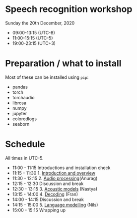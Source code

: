 # Speech recognition workshop

Sunday the 20th December, 2020

* 09:00-13:15 (UTC-8)
* 11:00-15:15 (UTC-5)
* 19:00-23:15 (UTC+3)

# Preparation / what to install

Most of these can be installed using `pip`:

- pandas
- torch
- torchaudio
- librosa 
- numpy
- jupyter
- coloredlogs
- seaborn

# Schedule

All times in UTC-5.

* 11:00 - 11:15 Introductions and installation check
* 11:15 - 11:30 1. [Introduction and overview](https://github.com/ftyers/iu-hse-asr-workshop/raw/main/slides/introduction.pdf)
* 11:30 - 12:15 2. [Audio processing](notebooks/Audio_Processing.ipynb)(Anurag)
* 12:15 - 12:30 Discussion and break
* 12:30 - 13:15 3. [Acoustic models](notebooks/Acoustic_Model.ipynb) (Nastya)
* 13:15 - 14:00 4. [Decoding](notebooks/CTC_Decoder.ipynb) (Fran)
* 14:00 - 14:15 Discussion and break
* 14:15 - 15:00 5. [Language modelling](notebooks/Language_Modelling.ipynb) (Nils)
* 15:00 - 15:15 Wrapping up
